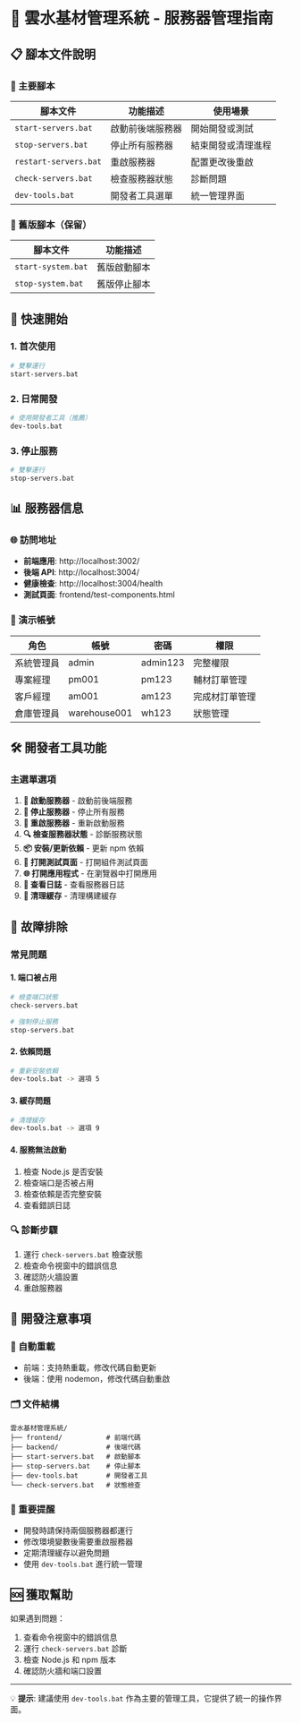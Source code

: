# 🚀 雲水基材管理系統 - 服務器管理指南

## 📋 腳本文件說明

### 🎯 主要腳本

| 腳本文件 | 功能描述 | 使用場景 |
|---------|---------|---------|
| `start-servers.bat` | 啟動前後端服務器 | 開始開發或測試 |
| `stop-servers.bat` | 停止所有服務器 | 結束開發或清理進程 |
| `restart-servers.bat` | 重啟服務器 | 配置更改後重啟 |
| `check-servers.bat` | 檢查服務器狀態 | 診斷問題 |
| `dev-tools.bat` | 開發者工具選單 | 統一管理界面 |

### 🔧 舊版腳本（保留）

| 腳本文件 | 功能描述 |
|---------|---------|
| `start-system.bat` | 舊版啟動腳本 |
| `stop-system.bat` | 舊版停止腳本 |

## 🚀 快速開始

### 1. 首次使用
```bash
# 雙擊運行
start-servers.bat
```

### 2. 日常開發
```bash
# 使用開發者工具（推薦）
dev-tools.bat
```

### 3. 停止服務
```bash
# 雙擊運行
stop-servers.bat
```

## 📊 服務器信息

### 🌐 訪問地址
- **前端應用**: http://localhost:3002/
- **後端 API**: http://localhost:3004/
- **健康檢查**: http://localhost:3004/health
- **測試頁面**: frontend/test-components.html

### 🔑 演示帳號
| 角色 | 帳號 | 密碼 | 權限 |
|-----|------|------|------|
| 系統管理員 | admin | admin123 | 完整權限 |
| 專案經理 | pm001 | pm123 | 輔材訂單管理 |
| 客戶經理 | am001 | am123 | 完成材訂單管理 |
| 倉庫管理員 | warehouse001 | wh123 | 狀態管理 |

## 🛠️ 開發者工具功能

### 主選單選項
1. **🚀 啟動服務器** - 啟動前後端服務
2. **🛑 停止服務器** - 停止所有服務
3. **🔄 重啟服務器** - 重新啟動服務
4. **🔍 檢查服務器狀態** - 診斷服務狀態
5. **📦 安裝/更新依賴** - 更新 npm 依賴
6. **🧪 打開測試頁面** - 打開組件測試頁面
7. **🌐 打開應用程式** - 在瀏覽器中打開應用
8. **📝 查看日誌** - 查看服務器日誌
9. **🧹 清理緩存** - 清理構建緩存

## 🔧 故障排除

### 常見問題

#### 1. 端口被占用
```bash
# 檢查端口狀態
check-servers.bat

# 強制停止服務
stop-servers.bat
```

#### 2. 依賴問題
```bash
# 重新安裝依賴
dev-tools.bat -> 選項 5
```

#### 3. 緩存問題
```bash
# 清理緩存
dev-tools.bat -> 選項 9
```

#### 4. 服務無法啟動
1. 檢查 Node.js 是否安裝
2. 檢查端口是否被占用
3. 檢查依賴是否完整安裝
4. 查看錯誤日誌

### 🔍 診斷步驟
1. 運行 `check-servers.bat` 檢查狀態
2. 檢查命令視窗中的錯誤信息
3. 確認防火牆設置
4. 重啟服務器

## 📝 開發注意事項

### 🔄 自動重載
- 前端：支持熱重載，修改代碼自動更新
- 後端：使用 nodemon，修改代碼自動重啟

### 🗂️ 文件結構
```
雲水基材管理系統/
├── frontend/           # 前端代碼
├── backend/            # 後端代碼
├── start-servers.bat   # 啟動腳本
├── stop-servers.bat    # 停止腳本
├── dev-tools.bat       # 開發者工具
└── check-servers.bat   # 狀態檢查
```

### 🚨 重要提醒
- 開發時請保持兩個服務器都運行
- 修改環境變數後需要重啟服務器
- 定期清理緩存以避免問題
- 使用 `dev-tools.bat` 進行統一管理

## 🆘 獲取幫助

如果遇到問題：
1. 查看命令視窗中的錯誤信息
2. 運行 `check-servers.bat` 診斷
3. 檢查 Node.js 和 npm 版本
4. 確認防火牆和端口設置

---

💡 **提示**: 建議使用 `dev-tools.bat` 作為主要的管理工具，它提供了統一的操作界面。